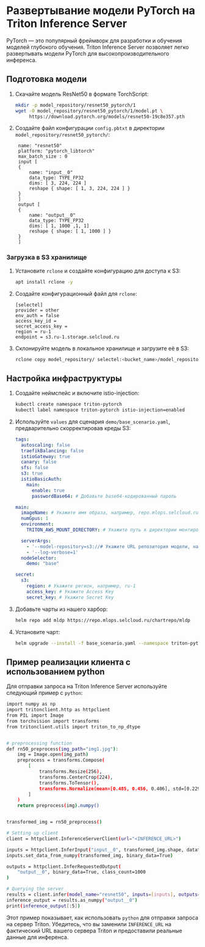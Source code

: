 # Развертывание модели PyTorch на Triton Inference Server

PyTorch — это популярный фреймворк для разработки и обучения моделей глубокого обучения. Triton Inference Server позволяет легко развертывать модели PyTorch для высокопроизводительного инференса.

## Подготовка модели

1. Скачайте модель ResNet50 в формате TorchScript:
   ```bash
   mkdir -p model_repository/resnet50_pytorch/1
   wget -O model_repository/resnet50_pytorch/1/model.pt \
        https://download.pytorch.org/models/resnet50-19c8e357.pth
   ```

2. Создайте файл конфигурации `config.pbtxt` в директории `model_repository/resnet50_pytorch/`:
   ```plaintext
    name: "resnet50"
    platform: "pytorch_libtorch"
    max_batch_size : 0
    input [
    {
        name: "input__0"
        data_type: TYPE_FP32
        dims: [ 3, 224, 224 ]
        reshape { shape: [ 1, 3, 224, 224 ] }
    }
    ]
    output [
    {
        name: "output__0"
        data_type: TYPE_FP32
        dims: [ 1, 1000 ,1, 1]
        reshape { shape: [ 1, 1000 ] }
    }
    ]
   ```

### Загрузка в S3 хранилище

1. Установите `rclone` и создайте конфигурацию для доступа к S3:
   ```bash
   apt install rclone -y
   ```

2. Создайте конфигурационный файл для `rclone`:
   ```
   [selectel]
   provider = other
   env_auth = false
   access_key_id =
   secret_access_key =
   region = ru-1
   endpoint = s3.ru-1.storage.selcloud.ru
   ```

3. Склонируйте модель в локальное хранилище и загрузите её в S3:
   ```bash
   rclone copy model_repository/ selectel:<bucket_name>/model_repository
   ```

## Настройка инфраструктуры

1. Создайте неймспейс и включите istio-injection:
   ```bash
   kubectl create namespace triton-pytorch
   kubectl label namespace triton-pytorch istio-injection=enabled
   ```

2. Используйте `values` для сценария `demo/base_scenario.yaml`, предварительно скорректировав креды S3:

   ```yaml
   tags:
     autoscaling: false
     traefikBalancing: false
     istioGateway: true
     canary: false
     sfs: false
     s3: true
     istioBasicAuth:
       main:
         enable: true
         passwordBase64: # Добавьте base64-кодированный пароль

   main:
     imageName: # Укажите имя образа, например, repo.mlops.selcloud.ru/mldp/triton_transformer_server:24.05-zstd
     numGpus: 1
     environment:
       TRITON_AWS_MOUNT_DIRECTORY: # Укажите путь к директории монтирования AWS, например, /opt/tritonserver

     serverArgs:
       - '--model-repository=s3://# Укажите URL репозитория модели, например, https://s3.ru-1.storage.selcloud.ru:443/<bucket_name>/model_repository'
       - '--log-verbose=1'
     nodeSelector:
       demo: "base"

   secret:
     s3:
       region: # Укажите регион, например, ru-1
       access_key: # Укажите Access Key
       secret_key: # Укажите Secret Key
   ```

3. Добавьте чарты из нашего харбор:
   ```bash
   helm repo add mldp https://repo.mlops.selcloud.ru/chartrepo/mldp
   ```

4. Установите чарт:
   ```bash
   helm upgrade --install -f base_scenario.yaml --namespace triton-pytorch triton-pytorch mldp/triton-inference-server 
   ```

## Пример реализации клиента с использованием python

Для отправки запроса на Triton Inference Server используйте следующий пример с `python`:

```bash
import numpy as np
import tritonclient.http as httpclient
from PIL import Image
from torchvision import transforms
from tritonclient.utils import triton_to_np_dtype


# preprocessing function
def rn50_preprocess(img_path="img1.jpg"):
    img = Image.open(img_path)
    preprocess = transforms.Compose(
        [
            transforms.Resize(256),
            transforms.CenterCrop(224),
            transforms.ToTensor(),
            transforms.Normalize(mean=[0.485, 0.456, 0.406], std=[0.229, 0.224, 0.225]),
        ]
    )
    return preprocess(img).numpy()


transformed_img = rn50_preprocess()

# Setting up client
client = httpclient.InferenceServerClient(url="<INFERENCE_URL>")

inputs = httpclient.InferInput("input__0", transformed_img.shape, datatype="FP32")
inputs.set_data_from_numpy(transformed_img, binary_data=True)

outputs = httpclient.InferRequestedOutput(
    "output__0", binary_data=True, class_count=1000
)

# Querying the server
results = client.infer(model_name="resnet50", inputs=[inputs], outputs=[outputs])
inference_output = results.as_numpy("output__0")
print(inference_output[:5])
```

Этот пример показывает, как использовать `python` для отправки запроса на сервер Triton. Убедитесь, что вы заменили `INFERENCE_URL` на фактический URL вашего сервера Triton и предоставили реальные данные для инференса. 